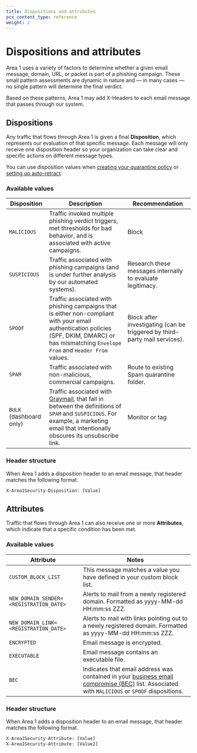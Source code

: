 ```yaml
---
title: Dispositions and attributes
pcx_content_type: reference
weight: 2
---
```


# Dispositions and attributes

Area 1 uses a variety of factors to determine whether a given email message, domain, URL, or packet is part of a phishing campaign. These small pattern assessments are dynamic in nature and — in many cases — no single pattern will determine the final verdict.

Based on these patterns, Area 1 may add X-Headers to each email message that passes through our system.

## Dispositions

Any traffic that flows through Area 1 is given a final **Disposition**, which represents our evaluation of that specific message. Each message will only receive one disposition header so your organization can take clear and specific actions on different message types.

You can use disposition values when [creating your quarantine policy](/email-security/email-configuration/domains-and-routing/domains/) or [setting up auto-retract](/email-security/email-configuration/retract-settings/).

### Available values

| Disposition             | Description                                                                                                                                                                                                                             | Recommendation                                                             |
| ----------------------- | --------------------------------------------------------------------------------------------------------------------------------------------------------------------------------------------------------------------------------------- | -------------------------------------------------------------------------- |
| `MALICIOUS`             | Traffic invoked multiple phishing verdict triggers, met thresholds for bad behavior, and is associated with active campaigns.                                                                                                           | Block                                                                      |
| `SUSPICIOUS`            | Traffic associated with phishing campaigns (and is under further analysis by our automated systems).                                                                                                                                    | Research these messages internally to evaluate legitimacy.                 |
| `SPOOF`                 | Traffic associated with phishing campaigns that is either non-compliant with your email authentication policies (SPF, DKIM, DMARC) or has mismatching `Envelope From` and `Header From` values.                                         | Block after investigating (can be triggered by third-party mail services). |
| `SPAM`                  | Traffic associated with non-malicious, commercial campaigns.                                                                                                                                                                            | Route to existing Spam quarantine folder.                                  |
| `BULK` (dashboard only) | Traffic associated with [Graymail](<https://en.wikipedia.org/wiki/Graymail_(email)>), that fall in between the definitions of `SPAM` and `SUSPICIOUS`. For example, a marketing email that intentionally obscures its unsubscribe link. | Monitor or tag                                                             |

### Header structure

When Area 1 adds a disposition header to an email message, that header matches the following format.

```txt
X-Area1Security-Disposition: [Value]
```

## Attributes

Traffic that flows through Area 1 can also receive one or more **Attributes**, which indicate that a specific condition has been met.

### Available values

| Attribute                               | Notes                                                                                                                                                                                                                               |
| --------------------------------------- | ----------------------------------------------------------------------------------------------------------------------------------------------------------------------------------------------------------------------------------- |
| `CUSTOM_BLOCK_LIST`                     | This message matches a value you have defined in your custom block list.                                                                                                                                                            |
| `NEW_DOMAIN_SENDER=<REGISTRATION_DATE>` | Alerts to mail from a newly registered domain. Formatted as yyyy-MM-dd HH:mm:ss ZZZ.                                                                                                                                                |
| `NEW_DOMAIN_LINK=<REGISTRATION_DATE>`   | Alerts to mail with links pointing out to a newly registered domain. Formatted as yyyy-MM-dd HH:mm:ss ZZZ.                                                                                                                          |
| `ENCRYPTED`                             | Email message is encrypted.                                                                                                                                                                                                         |
| `EXECUTABLE`                            | Email message contains an executable file.                                                                                                                                                                                          |
| `BEC`                                   | Indicates that email address was contained in your [business email compromise (BEC)](/email-security/email-configuration/enhanced-detections/business-email-compromise/) list. Associated with `MALICIOUS` or `SPOOF` dispositions. |

### Header structure

When Area 1 adds a disposition header to an email message, that header matches the following format.

```txt
X-Area1Security-Attribute: [Value]
X-Area1Security-Attribute: [Value2]
```
